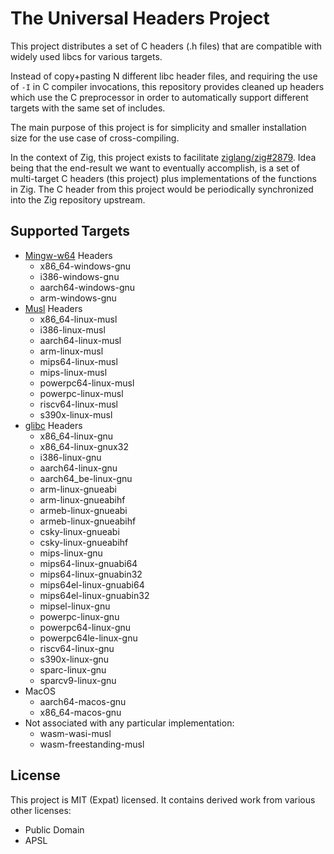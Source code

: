 # The Universal Headers Project

This project distributes a set of C headers (.h files) that are compatible with
widely used libcs for various targets.

Instead of copy+pasting N different libc header files, and requiring the use of
`-I` in C compiler invocations, this repository provides cleaned up headers
which use the C preprocessor in order to automatically support different targets
with the same set of includes.

The main purpose of this project is for simplicity and smaller installation size
for the use case of cross-compiling.

In the context of Zig, this project exists to facilitate
[ziglang/zig#2879](https://github.com/ziglang/zig/issues/2879).
Idea being that the end-result we want to eventually accomplish, is a set of
multi-target C headers (this project) plus implementations of the functions in
Zig. The C header from this project would be periodically synchronized into the
Zig repository upstream.

## Supported Targets

 * [Mingw-w64](http://mingw-w64.org/) Headers
   - x86_64-windows-gnu
   - i386-windows-gnu
   - aarch64-windows-gnu
   - arm-windows-gnu
 * [Musl](http://musl.libc.org/) Headers
   - x86_64-linux-musl
   - i386-linux-musl
   - aarch64-linux-musl
   - arm-linux-musl
   - mips64-linux-musl
   - mips-linux-musl
   - powerpc64-linux-musl
   - powerpc-linux-musl
   - riscv64-linux-musl
   - s390x-linux-musl
 * [glibc](https://www.gnu.org/software/libc/) Headers
   - x86_64-linux-gnu
   - x86_64-linux-gnux32
   - i386-linux-gnu
   - aarch64-linux-gnu
   - aarch64_be-linux-gnu
   - arm-linux-gnueabi
   - arm-linux-gnueabihf
   - armeb-linux-gnueabi
   - armeb-linux-gnueabihf
   - csky-linux-gnueabi
   - csky-linux-gnueabihf
   - mips-linux-gnu
   - mips64-linux-gnuabi64
   - mips64-linux-gnuabin32
   - mips64el-linux-gnuabi64
   - mips64el-linux-gnuabin32
   - mipsel-linux-gnu
   - powerpc-linux-gnu
   - powerpc64-linux-gnu
   - powerpc64le-linux-gnu
   - riscv64-linux-gnu
   - s390x-linux-gnu
   - sparc-linux-gnu
   - sparcv9-linux-gnu
 * MacOS
   - aarch64-macos-gnu
   - x86_64-macos-gnu
 * Not associated with any particular implementation:
   - wasm-wasi-musl
   - wasm-freestanding-musl

## License

This project is MIT (Expat) licensed. It contains derived work from various
other licenses:
 
 * Public Domain
 * APSL
